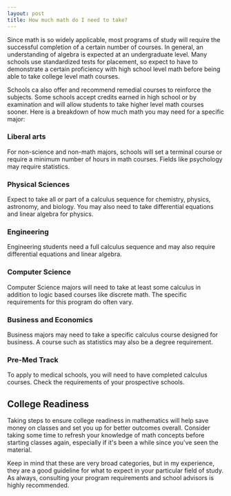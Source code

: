```yaml
---
layout: post
title: How much math do I need to take?
---
```


Since math is so widely applicable, most programs of study will require the successful completion of a certain number of courses. In general, an understanding of algebra is expected at an undergraduate level. Many schools use standardized tests for placement, so expect to have to demonstrate a certain proficiency with high school level math before being able to take college level math courses. 

Schools ca also offer and recommend remedial courses to reinforce the subjects. Some schools accept credits earned in high school or by examination and will allow students to take higher level math courses sooner. Here is a breakdown of how much math you may need for a specific major:


### Liberal arts
For non-science and non-math majors, schools will set a terminal course or require a minimum number of hours in math courses. Fields like psychology may require statistics.

### Physical Sciences
Expect to take all or part of a calculus sequence for chemistry, physics, astronomy, and biology. You may also need to take differential equations and linear algebra for physics.

### Engineering
Engineering students need a full calculus sequence and may also require differential equations and linear algebra.

### Computer Science
Computer Science majors will need to take at least some calculus in addition to logic based courses like discrete math. The specific requirements for this program do often vary.

### Business and Economics
Business majors may need to take a specific calculus course designed for business. A course such as statistics may also be a degree requirement.

### Pre-Med Track
To apply to medical schools, you will need to have completed calculus courses. Check the requirements of your prospective schools.


## College Readiness

Taking steps to ensure college readiness in mathematics will help save money on classes and set you up for better outcomes overall. Consider taking some time to refresh your knowledge of math concepts before starting classes again, especially if it's been a while since you've seen the material. 


Keep in mind that these are very broad categories, but in my experience, they are a good guideline for what to expect in your particular field of study. As always, consulting your program requirements and school advisors is highly recommended.
